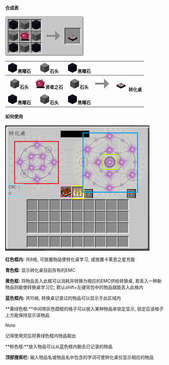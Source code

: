 #### 合成表

![](.\images\transmutation_table-recipe.png)

| ![](.\images\obsidian.png)**黑曜石** |         **![](.\images\stone.png)石头**          | **![](.\images\obsidian.png)黑曜石** |                             |                                                 |
| :----------------------------------: | :----------------------------------------------: | :----------------------------------: | :-------------------------: | :---------------------------------------------: |
|   **![](.\images\stone.png)石头**    | ![](.\images\philosophers_stone.png)**贤者之石** |   **![](.\images\stone.png)石头**    | ![](.\images\arrowhead.png) | ![](.\images\transmutation_table.png)**转化桌** |
| **![](.\images\obsidian.png)黑曜石** |         **![](.\images\stone.png)石头**          | **![](.\images\obsidian.png)黑曜石** |                             |                                                 |



#### 如何使用

![](.\images\transmutation_table-gui.png)

**红色框内:** 共8格, 可放置物品使转化桌学习, 或放置卡莱恩之星充能

**青色框:** 显示转化桌目前存有的EMC

**黄色框:** 将物品丢入此框可以消耗并转换为相应的EMC供给转换桌, 若丢入一种新物品则能使转换桌学习它; 默认shift+左键背包中的物品就能丢入此格内

**蓝色框内:** 共15格, 转换桌记录过的物品可以显示于此区域内

**黄绿色框:**中间带灰色圆框的格子可以放入某种物品来锁定显示, 锁定后该格子上方能保持显示该物品

> [!NOTE]
> 记得使用完后将黄绿色框内物品取出

**粉色框:**放入物品可以从蓝色框内删去已记录的物品

**顶部搜索栏:** 输入物品名或物品名中包含的字词可使转化桌仅显示相应的物品
